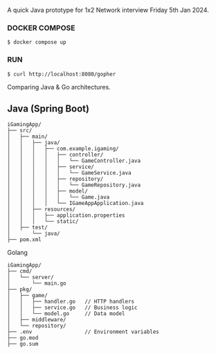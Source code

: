A quick Java prototype for 1x2 Network interview Friday 5th Jan 2024.

### DOCKER COMPOSE
`$ docker compose up`

### RUN
`$ curl http://localhost:8080/gopher`


Comparing Java & Go architectures.

Java (Spring Boot)
-
```
iGamingApp/
├── src/
│   ├── main/
│   │   ├── java/
│   │   │   ├── com.example.igaming/
│   │   │   │   ├── controller/
│   │   │   │   │   └── GameController.java
│   │   │   │   ├── service/
│   │   │   │   │   └── GameService.java
│   │   │   │   ├── repository/
│   │   │   │   │   └── GameRepository.java
│   │   │   │   ├── model/
│   │   │   │   │   └── Game.java
│   │   │   │   └── IGameAppApplication.java
│   │   ├── resources/
│   │   │   ├── application.properties
│   │   │   └── static/
│   ├── test/
│       └── java/
├── pom.xml

```

Golang
```
iGamingApp/
├── cmd/
│   └── server/
│       └── main.go
├── pkg/
│   ├── game/
│   │   ├── handler.go   // HTTP handlers
│   │   ├── service.go   // Business logic
│   │   └── model.go     // Data model
│   ├── middleware/
│   └── repository/
├── .env                 // Environment variables
├── go.mod
├── go.sum
```


